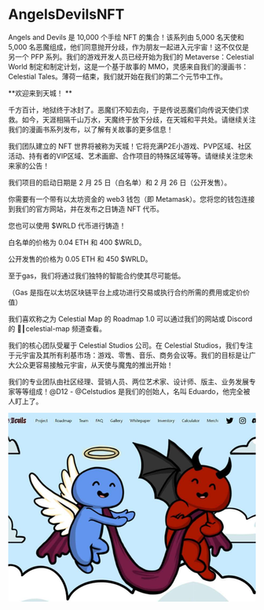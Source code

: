 # AngelsDevilsNFT

Angels and Devils 是 10,000 个手绘 NFT 的集合！该系列由 5,000 名天使和 5,000 名恶魔组成，他们同意抛开分歧，作为朋友一起进入元宇宙！这不仅仅是另一个 PFP 系列。我们的游戏开发人员已经开始为我们的 Metaverse：Celestial World 制定和制定计划，这是一个基于故事的 MMO，灵感来自我们的漫画书：Celestial Tales。薄荷一结束，我们就开始在我们的第二个元节中工作。

 **欢迎来到天城！ **

千方百计，地狱终于冰封了。恶魔们不知去向，于是传说恶魔们向传说天使们求救。如今，天涯相隔千山万水，天魔终于放下分歧，在天城和平共处。请继续关注我们的漫画书系列发布，以了解有关故事的更多信息！

我们团队建立的 NFT 世界将被称为天城！它将充满P2E小游戏、PVP区域、社区活动、持有者的VIP区域、艺术画廊、合作项目的特殊区域等等。请继续关注您未来家的公告！

我们项目的启动日期是 2 月 25 日（白名单）和 2 月 26 日（公开发售）。

你需要有一个带有以太坊资金的 web3 钱包（即 Metamask）。您将您的钱包连接到我们的官方网站，并在发布之日铸造 NFT 代币。

您也可以使用 $WRLD 代币进行铸造！

白名单的价格为 0.04 ETH 和 400 $WRLD。

公开发售的价格为 0.05 ETH 和 450 $WRLD。

至于gas，我们将通过我们独特的智能合约使其尽可能低。

（Gas 是指在以太坊区块链平台上成功进行交易或执行合约所需的费用或定价价值）

我们喜欢称之为 Celestial Map 的 Roadmap 1.0 可以通过我们的网站或 Discord 的 🔭┃celestial-map 频道查看。

我们的核心团队受雇于 Celestial Studios 公司。在 Celestial Studios，我们专注于元宇宙及其所有利基市场：游戏、零售、音乐、商务会议等。我们的目标是让广大公众更容易接触元宇宙，从天使与魔鬼的推出开始！

我们的专业团队由社区经理、营销人员、两位艺术家、设计师、版主、业务发展专家等等组成！@D12 - @Celstudios 是我们的创始人，名叫 Eduardo，他完全被人盯上了。

![nft](image-20220903172748394.jpg)
